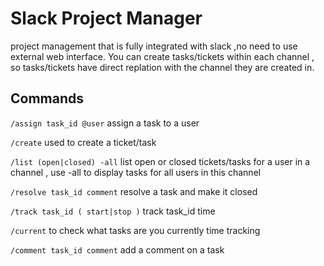 # Slack Project Manager
project management that is fully integrated with slack ,no need to use external web interface. 
You can create tasks/tickets within each channel , so tasks/tickets have direct replation with the channel they are created in. 

## Commands

`/assign task_id @user`
assign a task to a user

`/create`
used to create a ticket/task

`/list (open|closed) -all`
list open or closed tickets/tasks for a user in a channel , use -all to display tasks for all users in this channel

`/resolve task_id comment`
resolve a task and make it closed

`/track task_id ( start|stop )`
track task_id time

`/current`
to check what tasks are you currently time tracking

`/comment task_id comment`
add a comment on a task

